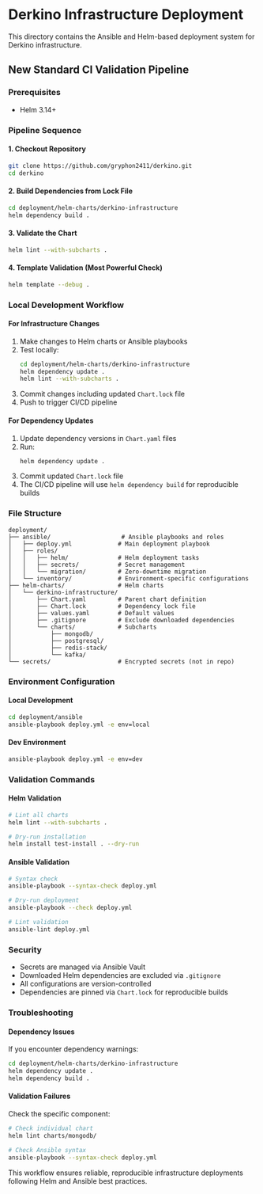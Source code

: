 # Derkino Infrastructure Deployment

This directory contains the Ansible and Helm-based deployment system for Derkino infrastructure.

## New Standard CI Validation Pipeline

### Prerequisites
- Helm 3.14+

### Pipeline Sequence

#### 1. Checkout Repository
```bash
git clone https://github.com/gryphon2411/derkino.git
cd derkino
```

#### 2. Build Dependencies from Lock File
```bash
cd deployment/helm-charts/derkino-infrastructure
helm dependency build .
```

#### 3. Validate the Chart
```bash
helm lint --with-subcharts .
```

#### 4. Template Validation (Most Powerful Check)
```bash
helm template --debug .
```

### Local Development Workflow

#### For Infrastructure Changes
1. Make changes to Helm charts or Ansible playbooks
2. Test locally:
   ```bash
   cd deployment/helm-charts/derkino-infrastructure
   helm dependency update .
   helm lint --with-subcharts .
   ```
3. Commit changes including updated `Chart.lock` file
4. Push to trigger CI/CD pipeline

#### For Dependency Updates
1. Update dependency versions in `Chart.yaml` files
2. Run:
   ```bash
   helm dependency update .
   ```
3. Commit updated `Chart.lock` file
4. The CI/CD pipeline will use `helm dependency build` for reproducible builds

### File Structure

```
deployment/
├── ansible/                    # Ansible playbooks and roles
│   ├── deploy.yml             # Main deployment playbook
│   ├── roles/
│   │   ├── helm/              # Helm deployment tasks
│   │   ├── secrets/           # Secret management
│   │   └── migration/         # Zero-downtime migration
│   └── inventory/             # Environment-specific configurations
├── helm-charts/               # Helm charts
│   └── derkino-infrastructure/
│       ├── Chart.yaml         # Parent chart definition
│       ├── Chart.lock         # Dependency lock file
│       ├── values.yaml        # Default values
│       ├── .gitignore         # Exclude downloaded dependencies
│       └── charts/            # Subcharts
│           ├── mongodb/
│           ├── postgresql/
│           ├── redis-stack/
│           └── kafka/
└── secrets/                   # Encrypted secrets (not in repo)
```

### Environment Configuration

#### Local Development
```bash
cd deployment/ansible
ansible-playbook deploy.yml -e env=local
```

#### Dev Environment
```bash
ansible-playbook deploy.yml -e env=dev
```

### Validation Commands

#### Helm Validation
```bash
# Lint all charts
helm lint --with-subcharts .

# Dry-run installation
helm install test-install . --dry-run
```

#### Ansible Validation
```bash
# Syntax check
ansible-playbook --syntax-check deploy.yml

# Dry-run deployment
ansible-playbook --check deploy.yml

# Lint validation
ansible-lint deploy.yml
```

### Security

- Secrets are managed via Ansible Vault
- Downloaded Helm dependencies are excluded via `.gitignore`
- All configurations are version-controlled
- Dependencies are pinned via `Chart.lock` for reproducible builds

### Troubleshooting

#### Dependency Issues
If you encounter dependency warnings:
```bash
cd deployment/helm-charts/derkino-infrastructure
helm dependency update .
helm dependency build .
```

#### Validation Failures
Check the specific component:
```bash
# Check individual chart
helm lint charts/mongodb/

# Check Ansible syntax
ansible-playbook --syntax-check deploy.yml
```

This workflow ensures reliable, reproducible infrastructure deployments following Helm and Ansible best practices.